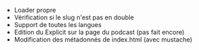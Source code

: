 - Loader propre
- Vérification si le slug n'est pas en double
- Support de toutes les langues
- Edition du Explicit sur la page du podcast (pas fait encore)
- Modification des métadonnés de index.html (avec mustache)